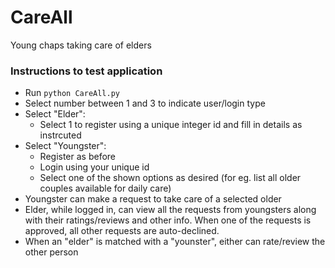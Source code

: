 # CareAll
Young chaps taking care of elders

### Instructions to test application
- Run `python CareAll.py`
- Select number between 1 and 3 to indicate user/login type
- Select "Elder":
  - Select 1 to register using a unique integer id and fill in details as instrcuted
- Select "Youngster":
  - Register as before 
  - Login using your unique id
  - Select one of the shown options as desired (for eg. list all older couples available for daily care)
- Youngster can make a request to take care of a selected older
- Elder, while logged in, can view all the requests from youngsters along with their ratings/reviews and other info. When one of the requests is approved, all other requests are auto-declined.
- When an "elder" is matched with a "younster", either can rate/review the other person
